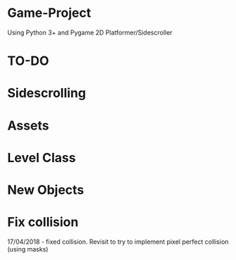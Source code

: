 # Game-Project
Using Python 3+ and Pygame
2D Platformer/Sidescroller
# TO-DO
# Sidescrolling
# Assets

# Level Class

# New Objects

# Fix collision
17/04/2018 - fixed collision. Revisit to try to implement pixel perfect collision (using masks)
